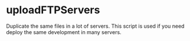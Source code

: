 # uploadFTPServers
Duplicate the same files in a lot of servers. This script is used if you need deploy the same development in many servers.
